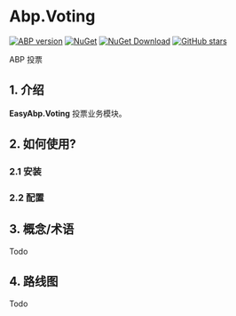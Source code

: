# Abp.Voting

[![ABP version](https://img.shields.io/badge/dynamic/xml?style=flat-square&color=yellow&label=abp&query=%2F%2FProject%2FPropertyGroup%2FAbpVersion&url=https%3A%2F%2Fraw.githubusercontent.com%2FEasyAbp%2FAbp.DataDictionary%2Fmaster%2FDirectory.Build.props)](https://abp.io)
[![NuGet](https://img.shields.io/nuget/v/EasyAbp.Voting.svg?style=flat-square)](https://www.nuget.org/packages/EasyAbp.Abp.DataDictionary.Domain.Shared)
[![NuGet Download](https://img.shields.io/nuget/dt/EasyAbp.Voting.svg?style=flat-square)](https://www.nuget.org/packages/EasyAbp.Voting.Domain.Shared)
[![GitHub stars](https://img.shields.io/github/stars/EasyAbp/EasyAbp.Voting?style=social)](https://www.github.com/EasyAbp.Voting.Domain.Shared)

ABP 投票

## 1. 介绍

**EasyAbp.Voting** 投票业务模块。

## 2. 如何使用?

### 2.1 安装

### 2.2 配置

## 3. 概念/术语

Todo

## 4. 路线图

Todo
